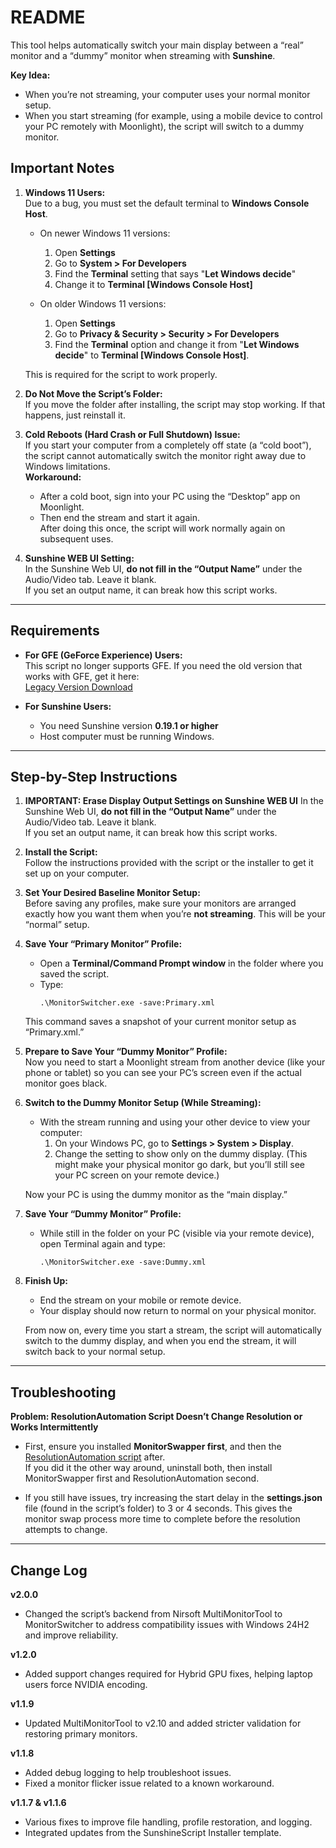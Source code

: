 # README

This tool helps automatically switch your main display between a “real” monitor and a “dummy” monitor when streaming with **Sunshine**.

**Key Idea:**  
- When you’re not streaming, your computer uses your normal monitor setup.
- When you start streaming (for example, using a mobile device to control your PC remotely with Moonlight), the script will switch to a dummy monitor. 


## Important Notes

1. **Windows 11 Users:**  
   Due to a bug, you must set the default terminal to **Windows Console Host**.  
   - On newer Windows 11 versions:  
     1. Open **Settings**  
     2. Go to **System > For Developers**  
     3. Find the **Terminal** setting that says "**Let Windows decide**"  
     4. Change it to **Terminal [Windows Console Host]**
   
   - On older Windows 11 versions:  
     1. Open **Settings**  
     2. Go to **Privacy & Security > Security > For Developers**  
     3. Find the **Terminal** option and change it from "**Let Windows decide**" to **Terminal [Windows Console Host]**.
   
   This is required for the script to work properly.

2. **Do Not Move the Script’s Folder:**  
   If you move the folder after installing, the script may stop working. If that happens, just reinstall it.

3. **Cold Reboots (Hard Crash or Full Shutdown) Issue:**  
   If you start your computer from a completely off state (a “cold boot”), the script cannot automatically switch the monitor right away due to Windows limitations.  
   **Workaround:**  
   - After a cold boot, sign into your PC using the “Desktop” app on Moonlight.  
   - Then end the stream and start it again.  
   After doing this once, the script will work normally again on subsequent uses.

4. **Sunshine WEB UI Setting:**  
   In the Sunshine Web UI, **do not fill in the “Output Name”** under the Audio/Video tab. Leave it blank.  
   If you set an output name, it can break how this script works.

---

## Requirements

- **For GFE (GeForce Experience) Users:**  
  This script no longer supports GFE. If you need the old version that works with GFE, get it here:  
  [Legacy Version Download](https://github.com/Nonary/MonitorSwapAutomation/releases/tag/legacy)

- **For Sunshine Users:**  
  - You need Sunshine version **0.19.1 or higher**  
  - Host computer must be running Windows.

---

## Step-by-Step Instructions

1. **IMPORTANT: Erase Display Output Settings on Sunshine WEB UI** 
   In the Sunshine Web UI, **do not fill in the “Output Name”** under the Audio/Video tab. Leave it blank.  
   If you set an output name, it can break how this script works.

2. **Install the Script:**  
   Follow the instructions provided with the script or the installer to get it set up on your computer.

3. **Set Your Desired Baseline Monitor Setup:**  
   Before saving any profiles, make sure your monitors are arranged exactly how you want them when you’re **not streaming**. This will be your “normal” setup.

4. **Save Your “Primary Monitor” Profile:**  
   - Open a **Terminal/Command Prompt window** in the folder where you saved the script.  
   - Type:  
     ```  
     .\MonitorSwitcher.exe -save:Primary.xml
     ```  
   This command saves a snapshot of your current monitor setup as “Primary.xml.”

5. **Prepare to Save Your “Dummy Monitor” Profile:**  
   Now you need to start a Moonlight stream from another device (like your phone or tablet) so you can see your PC’s screen even if the actual monitor goes black.

6. **Switch to the Dummy Monitor Setup (While Streaming):**  
   - With the stream running and using your other device to view your computer:  
     1. On your Windows PC, go to **Settings > System > Display**.  
     2. Change the setting to show only on the dummy display. (This might make your physical monitor go dark, but you’ll still see your PC screen on your remote device.)  
   
   Now your PC is using the dummy monitor as the “main display.”

7. **Save Your “Dummy Monitor” Profile:**  
   - While still in the folder on your PC (visible via your remote device), open Terminal again and type:  
     ```  
     .\MonitorSwitcher.exe -save:Dummy.xml
     ```  

8. **Finish Up:**  
   - End the stream on your mobile or remote device.  
   - Your display should now return to normal on your physical monitor.
   
   From now on, every time you start a stream, the script will automatically switch to the dummy display, and when you end the stream, it will switch back to your normal setup.


---

## Troubleshooting

**Problem: ResolutionAutomation Script Doesn’t Change Resolution or Works Intermittently**  
- First, ensure you installed **MonitorSwapper first**, and then the [ResolutionAutomation script](https://github.com/Nonary/ResolutionAutomation) after.  
  If you did it the other way around, uninstall both, then install MonitorSwapper first and ResolutionAutomation second.
  
- If you still have issues, try increasing the start delay in the **settings.json** file (found in the script’s folder) to 3 or 4 seconds. This gives the monitor swap process more time to complete before the resolution attempts to change.

---

## Change Log 

**v2.0.0**  
- Changed the script’s backend from Nirsoft MultiMonitorTool to MonitorSwitcher to address compatibility issues with Windows 24H2 and improve reliability.

**v1.2.0**  
- Added support changes required for Hybrid GPU fixes, helping laptop users force NVIDIA encoding.

**v1.1.9**  
- Updated MultiMonitorTool to v2.10 and added stricter validation for restoring primary monitors.

**v1.1.8**  
- Added debug logging to help troubleshoot issues.
- Fixed a monitor flicker issue related to a known workaround.

**v1.1.7 & v1.1.6**  
- Various fixes to improve file handling, profile restoration, and logging.
- Integrated updates from the SunshineScript Installer template.
